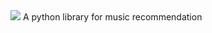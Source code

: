<img src=http://chuantu.biz/t6/187/1514299017x-1404764539.png />
A python library for music recommendation
